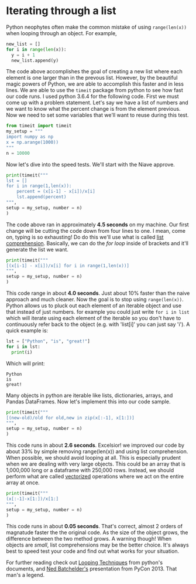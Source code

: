# Iterating through a list
Python neophytes often make the common mistake of using ```range(len(x))``` when looping through an object. For example, 
```python
new_list = []
for i in range(len(x)):
  y = i + 1
  new_list.append(y)
```
The code above accomplishes the goal of creating a new list where each element is one larger than in the prevous list.  However, by the beautiful magic powers of Python, we are able to accomplish this faster and in less lines.
We are able to use the ```timeit``` package from python to see how fast our code runs. I used python 3.6.4 for the following code.
First we must come up with a problem statement. Let's say we have a list of numbers and we want to know what the percent change is from the element previous.
Now we need to set some variables that we'll want to reuse during this test. 
```python
from timeit import timeit
my_setup = """
import numpy as np
x = np.arange(1000))
"""
n = 10000
```
Now let's dive into the speed tests.
We'll start with the Niave approve.
```python
print(timeit("""
lst = []
for i in range(1,len(x)):
    percent = (x[i-1] - x[i])/x[i]
    lst.append(percent)
""",
setup = my_setup, number = n)
)
```
The code above ran in approximately **4.5 seconds** on my machine.  Our first change will be cutting the code down from four lines to one.  I mean, come on, typing is so exhausting!
Do do this we'll use what is called [list comprehension](https://docs.python.org/3.6/tutorial/datastructures.html#list-comprehensions).
Basically, we can do the *for loop* inside of brackets and it'll generate the list we want. 
```python
print(timeit("""
[(x[i-1] - x[i])/x[i] for i in range(1,len(x))]
""",
setup = my_setup, number = n)
)
```
This code range in about **4.0 seconds**. Just about 10% faster than the naive approach and much cleaner. 
Now the goal is to stop using ```range(len(x))```. Python allows us to pluck out each element of an iterable object and use that
instead of just numbers. for example you could just write ```for i in list``` which will iterate using each element of the iterable so you don't have to continuously refer
back to the object (e.g. with 'list[i]' you can just say 'i'). A quick example is:
```python
lst = ["Python", "is", "great!"]
for i in lst:
  print(i)
```
Which will print:
```
Python
is
great!
```
Many objects in python are iterable like lists, dictionaries, arrays, and Pandas DataFrames.
Now let's implement this into our code sample.
```python
print(timeit("""
[(new-old)/old for old,new in zip(x[:-1], x[1:])]
""",
setup = my_setup, number = n)
)
```
This code runs in about **2.6 seconds**. Excelsior! we improved our code by about 33% by simple removing range(len(x)) and using list comprehension. 
When possible, we should avoid looping at all. This is especially prudent when we are dealing with very large objects. This could be an array that is 1,000,000 long or a dataframe with 250,000 rows.
Instead, we should perform what are called [vectorized](https://en.wikipedia.org/wiki/Array_programming) operations where we act on the entire array at once. 
```python
print(timeit("""
(x[:-1]-x[1:])/x[1:]
""",
setup = my_setup, number = n)
)
```
This code runs in about **0.05 seconds**. That's correct, almost 2 orders of magnatude faster the the original code. As the size of the object grows, the difference between the two method grows. 
A warning though! When objects are *small*, list comprehensions may be the better choice. It's always best to speed test your code and find out what works for your situation.

For further reading check out [Looping Techniques](https://docs.python.org/3.6/tutorial/datastructures.html#tut-loopidioms) from python's documents, and [Ned Batchelder's](https://nedbatchelder.com/text/iter.html) presentation from PyCon 2013. That man's a legend.

